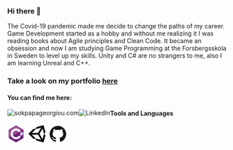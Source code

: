 ### Hi there 👋

The Covid-19 pandemic made me decide to change the paths of my career.  Game Development started as a hobby and without me realizing it I was reading books about Agile principles and Clean Code.
It became an obsession and now I am studying Game Programming at the Forsbergsskola in Sweden to level up my skills.
Unity and C# are no strangers to me, also I am learning Unreal and C++.

### Take a look on my portfolio [here](https://www.sokpapageorgiou.com/)

#### You can find me here:  
[<img align="left" height="20" alt="sokpapageorgiou.com" src="https://img.shields.io/badge/-sokpapageorgiou.com-blueviolet?style=flat-square" />](https://www.sokpapageorgiou.com/)
[<img align="left" height="20" alt="LinkedIn" src="https://img.shields.io/badge/-LinkedIn-blue?style=flat-square" />](https://www.linkedin.com/in/sokratis-papageorgiou-b26b1652/)


#### Tools and Languages
<div>
  <img src="https://github.com/devicons/devicon/blob/master/icons/csharp/csharp-original.svg" title="C#" alt="C#" width="40" height="40"/>&nbsp;
  <img src="https://github.com/devicons/devicon/blob/master/icons/unity/unity-original.svg" title="Unity" alt="Unity" width="40" height="40"/>&nbsp;
  <img src="https://github.com/devicons/devicon/blob/master/icons/github/github-original.svg" title="GitHub" alt="Github" width="40" height="40"/>&nbsp;
</div>

